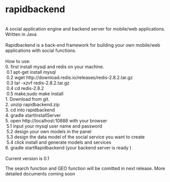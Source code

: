 rapidbackend
============
<br/>
A social application engine and backend server for mobile/web applications. Written in Java 
<br/>
<br/>
Rapidbackend is a back-end framework for building your own mobile/web applications with social functions.
<br/>
<br/>
How to use:<br/>
0. first install mysql and redis on your machine. <br/>
&nbsp;0.1 apt-get install mysql<br/>
&nbsp;0.2 wget http://download.redis.io/releases/redis-2.8.2.tar.gz<br/>
&nbsp;0.3 tar -xzvf redis-2.8.2.tar.gz<br/>
&nbsp;0.4 cd redis-2.8.2<br/>
&nbsp;0.5 make;sudo make install<br/>
1. Download from git.<br/>
2. unzip rapidbackend.zip<br/>
3. cd into rapidbackend<br/>
4. gradle startInstallServer<br/>
5. open http://localhost:10888 with your browser<br/>
&nbsp;5.1 input your mysql user name and password<br/>
&nbsp;5.2 design your own models in the panel<br/>
&nbsp;5.3 design the data model of the social service you want to create<br/>
&nbsp;5.4 click install and generate models and services<br/>
6. gradle startRapidbackend (your backend server is ready )<br/>
<br/>
Current version is 0.1<br/>

The search function and GEO function will be comitted in next release.
More detailed documents coming soon<br/>